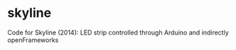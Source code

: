 skyline
=======

Code for Skyline (2014): LED strip controlled through Arduino and indirectly openFrameworks
